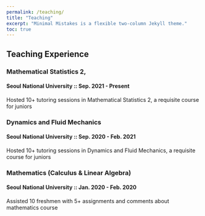 ```yaml
---
permalink: /teaching/
title: "Teaching"
excerpt: "Minimal Mistakes is a flexible two-column Jekyll theme."
toc: true
---
```


## Teaching Experience

### Mathematical Statistics 2, 

#### Seoul National University :: Sep. 2021 - Present

Hosted 10+ tutoring sessions in Mathematical Statistics 2, a requisite course for juniors

### Dynamics and Fluid Mechanics

#### Seoul National University :: Sep. 2020 - Feb. 2021

Hosted 10+ tutoring sessions in Dynamics and Fluid Mechanics, a requisite course for juniors

### Mathematics (Calculus & Linear Algebra)

#### Seoul National University :: Jan. 2020 - Feb. 2020

Assisted 10 freshmen with 5+ assignments and comments about mathematics course